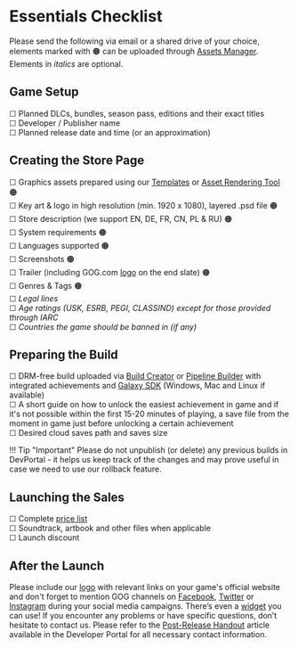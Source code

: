 # Essentials Checklist

Please send the following via email or a shared drive of your choice, elements marked with 🟠 can be uploaded through [Assets Manager](https://devportal.gog.com/panel/games). Elements in *italics* are optional.  

## Game Setup

☐   Planned DLCs, bundles, season pass, editions and their exact titles  
☐    Developer / Publisher name   
☐   Planned release date and time (or an approximation)  

## Creating the Store Page

☐   Graphics assets prepared using our [Templates](https://items.gog.com/templates/gog_art_assets.zip) or [Asset Rendering Tool](https://devportal.gog.com/panel/games) 🟠  
☐   Key art & logo in high resolution (min. 1920 x 1080), layered .psd file 🟠  
☐   Store description (we support EN, DE, FR, CN, PL & RU) 🟠  
☐   System requirements 🟠  
☐   Languages supported 🟠  
☐   Screenshots 🟠  
☐   Trailer (including GOG.com [logo](https://items.gog.com/GOG_logo.zip) on the end slate) 🟠   
☐   Genres & Tags 🟠   
☐   *Legal lines*   
☐   *Age ratings (USK, ESRB, PEGI, CLASSIND) except for those provided through IARC*   
☐   *Countries the game should be banned in (if any)*  

## Preparing the Build

☐   DRM-free build uploaded via [Build Creator](https://docs.gog.com/bc-quick-start/) or [Pipeline Builder](https://docs.gog.com/pb-quick-start/) with integrated achievements and [Galaxy SDK](https://docs.gog.com/sdk/) (Windows, Mac and Linux if available)  
☐   A short guide on how to unlock the easiest achievement in game and if it's not possible within the first 15-20 minutes of playing, a save file from the moment in game just before unlocking a certain achievement   
☐   Desired cloud saves path and saves size   

!!! Tip "Important"
    Please do not unpublish (or delete) any previous builds in DevPortal - it helps us keep track of the changes and may prove useful in case we need to use our rollback feature.  

## Launching the Sales  

☐   Complete [price list](https://items.gog.com/price_list/gog_price_list.xlsx)  
☐   Soundtrack, artbook and other files when applicable  
☐   Launch discount  

## After the Launch

Please include our [logo](https://items.gog.com/GOG_logo.zip) with relevant links on your game's official website and don't forget to mention GOG channels on [Facebook](https://www.facebook.com/gogcom), [Twitter](https://twitter.com/GOGcom) or [Instagram](https://www.instagram.com/gogcom) during your social media campaigns. There’s even a [widget](https://docs.gog.com/gog-widget) you can use! If you encounter any problems or have specific questions, don’t hesitate to contact us. Please refer to the [Post-Release Handout](https://devportal.gog.com/support/post-release-notes) article available in the Developer Portal for all necessary contact information.